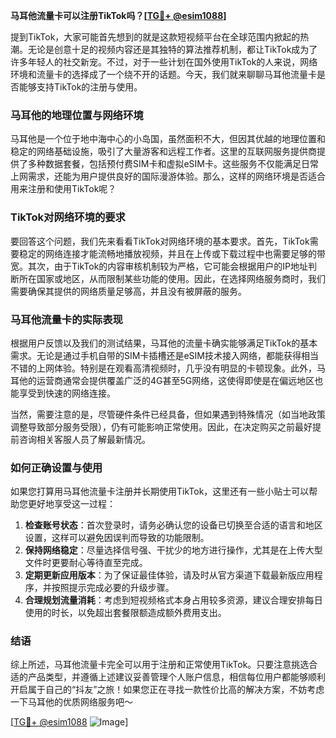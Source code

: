 **马耳他流量卡可以注册TikTok吗？[[TG💪+ @esim1088](https://t.me/s/esim1088)]**

提到TikTok，大家可能首先想到的就是这款短视频平台在全球范围内掀起的热潮。无论是创意十足的视频内容还是其独特的算法推荐机制，都让TikTok成为了许多年轻人的社交新宠。不过，对于一些计划在国外使用TikTok的人来说，网络环境和流量卡的选择成了一个绕不开的话题。今天，我们就来聊聊马耳他流量卡是否能够支持TikTok的注册与使用。

### 马耳他的地理位置与网络环境

马耳他是一个位于地中海中心的小岛国，虽然面积不大，但因其优越的地理位置和稳定的网络基础设施，吸引了大量游客和远程工作者。这里的互联网服务提供商提供了多种数据套餐，包括预付费SIM卡和虚拟eSIM卡。这些服务不仅能满足日常上网需求，还能为用户提供良好的国际漫游体验。那么，这样的网络环境是否适合用来注册和使用TikTok呢？

### TikTok对网络环境的要求

要回答这个问题，我们先来看看TikTok对网络环境的基本要求。首先，TikTok需要稳定的网络连接才能流畅地播放视频，并且在上传或下载过程中也需要足够的带宽。其次，由于TikTok的内容审核机制较为严格，它可能会根据用户的IP地址判断所在国家或地区，从而限制某些功能的使用。因此，在选择网络服务商时，我们需要确保其提供的网络质量足够高，并且没有被屏蔽的服务。

### 马耳他流量卡的实际表现

根据用户反馈以及我们的测试结果，马耳他的流量卡确实能够满足TikTok的基本需求。无论是通过手机自带的SIM卡插槽还是eSIM技术接入网络，都能获得相当不错的上网体验。特别是在观看高清视频时，几乎没有明显的卡顿现象。此外，马耳他的运营商通常会提供覆盖广泛的4G甚至5G网络，这使得即使是在偏远地区也能享受到快速的网络连接。

当然，需要注意的是，尽管硬件条件已经具备，但如果遇到特殊情况（如当地政策调整导致部分服务受限），仍有可能影响正常使用。因此，在决定购买之前最好提前咨询相关客服人员了解最新情况。

### 如何正确设置与使用

如果您打算用马耳他流量卡注册并长期使用TikTok，这里还有一些小贴士可以帮助您更好地享受这一过程：

1. **检查账号状态**：首次登录时，请务必确认您的设备已切换至合适的语言和地区设置，这样可以避免因误判而导致的功能限制。
2. **保持网络稳定**：尽量选择信号强、干扰少的地方进行操作，尤其是在上传大型文件时更要耐心等待直至完成。
3. **定期更新应用版本**：为了保证最佳体验，请及时从官方渠道下载最新版应用程序，并按照提示完成必要的升级步骤。
4. **合理规划流量消耗**：考虑到短视频格式本身占用较多资源，建议合理安排每日使用的时长，以免超出套餐限额造成额外费用支出。

### 结语

综上所述，马耳他流量卡完全可以用于注册和正常使用TikTok。只要注意挑选合适的产品类型，并遵循上述建议妥善管理个人账户信息，相信每位用户都能够顺利开启属于自己的“抖友”之旅！如果您正在寻找一款性价比高的解决方案，不妨考虑一下马耳他的优质网络服务吧～

[[TG💪+ @esim1088](https://t.me/s/esim1088) ![Image](https://i.postimg.cc/4NQfJmqS/Snipaste-2025-05-13-00-14-12.png)]